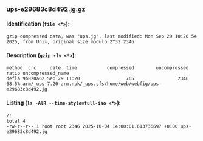 ### ups-e29683c8d492.jg.gz
#### Identification (`file <*>`):
```
gzip compressed data, was "ups.jg", last modified: Mon Sep 29 10:20:54 2025, from Unix, original size modulo 2^32 2346
```
#### Description (`gzip -lv <*>`):
```
method  crc     date  time           compressed        uncompressed  ratio uncompressed_name
defla 9b820a62 Sep 29 11:20                 765                2346  68.5% arm/_ups-7.20-arm.npk/_ups.sfs/home/web/webfig/ups-e29683c8d492.jg
```
#### Listing (`ls -AlR --time-style=full-iso <*>`):
```
/:
total 4
-rw-r--r-- 1 root root 2346 2025-10-04 14:00:01.613736697 +0100 ups-e29683c8d492.jg
```

